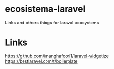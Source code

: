 # ecosistema-laravel
Links and others things for laravel ecosystems

# Links
  https://github.com/imanghafoori1/laravel-widgetize
  https://bestlaravel.com/t/boilerplate
